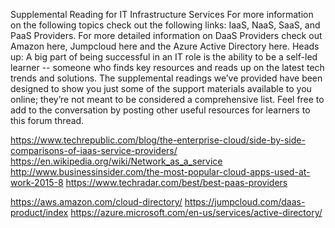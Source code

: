 Supplemental Reading for IT Infrastructure Services
 For more information on the following topics check out the following links: IaaS, NaaS, SaaS, and PaaS Providers.
For more detailed information on DaaS Providers check out Amazon here, Jumpcloud here and the Azure Active Directory here. 
Heads up: A big part of being successful in an IT role is the ability to be a self-led learner -- someone who finds key resources and reads up on the latest tech trends and solutions. The supplemental readings we’ve provided have been designed to show you just some of the support materials available to you online; they’re not meant to be considered a comprehensive list. Feel free to add to the conversation by posting other useful resources for learners to this forum thread.

https://www.techrepublic.com/blog/the-enterprise-cloud/side-by-side-comparisons-of-iaas-service-providers/
https://en.wikipedia.org/wiki/Network_as_a_service
http://www.businessinsider.com/the-most-popular-cloud-apps-used-at-work-2015-8
https://www.techradar.com/best/best-paas-providers

https://aws.amazon.com/cloud-directory/
https://jumpcloud.com/daas-product/index
https://azure.microsoft.com/en-us/services/active-directory/